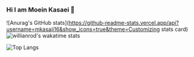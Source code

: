 ### Hi I am Moein Kasaei 👋


![Anurag's GitHub stats](https://github-readme-stats.vercel.app/api?username=mkasaii16&show_icons=true&theme=Customizing stats card) ![willianrod's wakatime stats](https://github-readme-stats.vercel.app/api/wakatime?username=mkasaii16&theme=radical)

![Top Langs](https://github-readme-stats.vercel.app/api/top-langs/?username=mkasaii16&theme=radical)






